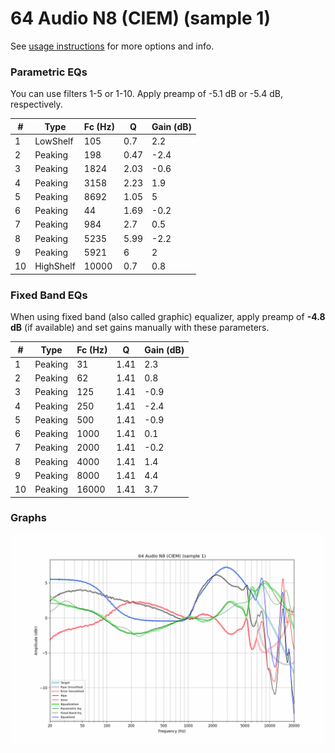 # 64 Audio N8 (CIEM) (sample 1)
See [usage instructions](https://github.com/jaakkopasanen/AutoEq#usage) for more options and info.

### Parametric EQs
You can use filters 1-5 or 1-10. Apply preamp of -5.1 dB or -5.4 dB, respectively.

|   # | Type      |   Fc (Hz) |    Q |   Gain (dB) |
|-----|-----------|-----------|------|-------------|
|   1 | LowShelf  |       105 | 0.7  |         2.2 |
|   2 | Peaking   |       198 | 0.47 |        -2.4 |
|   3 | Peaking   |      1824 | 2.03 |        -0.6 |
|   4 | Peaking   |      3158 | 2.23 |         1.9 |
|   5 | Peaking   |      8692 | 1.05 |         5   |
|   6 | Peaking   |        44 | 1.69 |        -0.2 |
|   7 | Peaking   |       984 | 2.7  |         0.5 |
|   8 | Peaking   |      5235 | 5.99 |        -2.2 |
|   9 | Peaking   |      5921 | 6    |         2   |
|  10 | HighShelf |     10000 | 0.7  |         0.8 |

### Fixed Band EQs
When using fixed band (also called graphic) equalizer, apply preamp of **-4.8 dB** (if available) and set gains manually with these parameters.

|   # | Type    |   Fc (Hz) |    Q |   Gain (dB) |
|-----|---------|-----------|------|-------------|
|   1 | Peaking |        31 | 1.41 |         2.3 |
|   2 | Peaking |        62 | 1.41 |         0.8 |
|   3 | Peaking |       125 | 1.41 |        -0.9 |
|   4 | Peaking |       250 | 1.41 |        -2.4 |
|   5 | Peaking |       500 | 1.41 |        -0.9 |
|   6 | Peaking |      1000 | 1.41 |         0.1 |
|   7 | Peaking |      2000 | 1.41 |        -0.2 |
|   8 | Peaking |      4000 | 1.41 |         1.4 |
|   9 | Peaking |      8000 | 1.41 |         4.4 |
|  10 | Peaking |     16000 | 1.41 |         3.7 |

### Graphs
![](./64%20Audio%20N8%20(CIEM)%20(sample%201).png)
